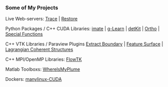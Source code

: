 ### Some of My Projects

Live Web-servers: [Trace](http://transport.me.berkeley.edu/trace/) | [Restore](http://transport.me.berkeley.edu/restore/)

Python Packages / C++ CUDA Libraries: [imate](http://ameli.github.io/imate/) | [g-Learn](http://ameli.github.io/glearn/) | [detKit](http://ameli.github.io/detkit/) | [Ortho](http://ameli.github.io/ortho/) | [Special Functions](http://ameli.github.io/special_functions/)

C++ VTK Libraries / Paraview Plugins [Extract Boundary](https://ameli.github.io/extract-boundary/) | [Feature Surface](http://ameli.github.io/feature-surface/) | [Lagrangian Coherent Structures](http://ameli.github.io/lcs/)

C++ MPI/OpenMP Libraries: [FlowTK](https://github.com/ameli/FlowTK/)

Matlab Toolboxs: [WhereIsMyPlume](https://github.com/ameli/WhereIsMyPlume)

Dockers: [manylinux-CUDA](https://github.com/ameli/manylinux-cuda)
